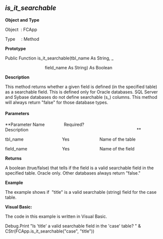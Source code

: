 _is_it_searchable_
--------------------

**Object and Type**

Object  : FCApp

Type     : Method

**Prototype**

Public Function is_it_searchable(tbl_name As String, _

                                 field_name As String) As Boolean

**Description**

This method returns whether a given field is defined (in the specified table) as a searchable field. This is defined only for Oracle databases. SQL Server and Sybase databases do not define searchable (s_) columns. This method will always return "false" for those database types.

#### Parameters
**Parameter Name                Required?             Description                                                                                          **

tbl_name                                Yes                         Name of the table

field_name                             Yes                         Name of the field

**Returns**

A boolean (true/false) that tells if the field is a valid searchable field in the specified table. Oracle only. Other databases always return "false."

**Example**

The example shows if  "title" is a valid searchable (string) field for the case table.

**Visual Basic:**

The code in this example is written in Visual Basic.

Debug.Print "Is 'title' a valid searchable field in the 'case' table? " & CStr(FCApp.is_it_searchable("case", "title"))